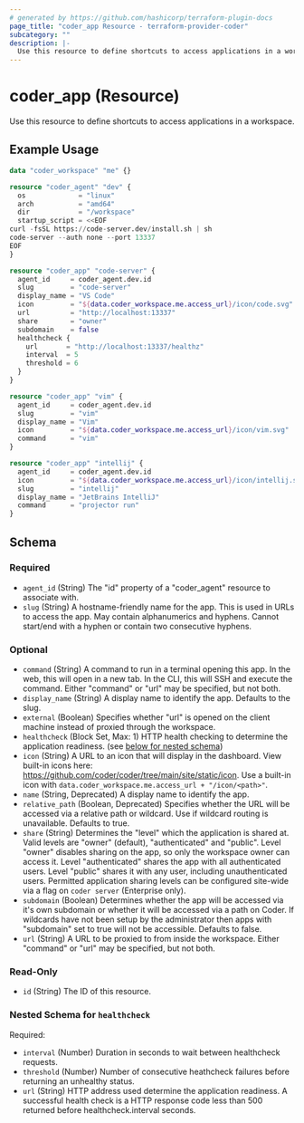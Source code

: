 ```yaml
---
# generated by https://github.com/hashicorp/terraform-plugin-docs
page_title: "coder_app Resource - terraform-provider-coder"
subcategory: ""
description: |-
  Use this resource to define shortcuts to access applications in a workspace.
---
```


# coder_app (Resource)

Use this resource to define shortcuts to access applications in a workspace.

## Example Usage

```terraform
data "coder_workspace" "me" {}

resource "coder_agent" "dev" {
  os             = "linux"
  arch           = "amd64"
  dir            = "/workspace"
  startup_script = <<EOF
curl -fsSL https://code-server.dev/install.sh | sh
code-server --auth none --port 13337
EOF
}

resource "coder_app" "code-server" {
  agent_id     = coder_agent.dev.id
  slug         = "code-server"
  display_name = "VS Code"
  icon         = "${data.coder_workspace.me.access_url}/icon/code.svg"
  url          = "http://localhost:13337"
  share        = "owner"
  subdomain    = false
  healthcheck {
    url       = "http://localhost:13337/healthz"
    interval  = 5
    threshold = 6
  }
}

resource "coder_app" "vim" {
  agent_id     = coder_agent.dev.id
  slug         = "vim"
  display_name = "Vim"
  icon         = "${data.coder_workspace.me.access_url}/icon/vim.svg"
  command      = "vim"
}

resource "coder_app" "intellij" {
  agent_id     = coder_agent.dev.id
  icon         = "${data.coder_workspace.me.access_url}/icon/intellij.svg"
  slug         = "intellij"
  display_name = "JetBrains IntelliJ"
  command      = "projector run"
}
```

<!-- schema generated by tfplugindocs -->
## Schema

### Required

- `agent_id` (String) The "id" property of a "coder_agent" resource to associate with.
- `slug` (String) A hostname-friendly name for the app. This is used in URLs to access the app. May contain alphanumerics and hyphens. Cannot start/end with a hyphen or contain two consecutive hyphens.

### Optional

- `command` (String) A command to run in a terminal opening this app. In the web, this will open in a new tab. In the CLI, this will SSH and execute the command. Either "command" or "url" may be specified, but not both.
- `display_name` (String) A display name to identify the app. Defaults to the slug.
- `external` (Boolean) Specifies whether "url" is opened on the client machine instead of proxied through the workspace.
- `healthcheck` (Block Set, Max: 1) HTTP health checking to determine the application readiness. (see [below for nested schema](#nestedblock--healthcheck))
- `icon` (String) A URL to an icon that will display in the dashboard. View built-in icons here: https://github.com/coder/coder/tree/main/site/static/icon. Use a built-in icon with `data.coder_workspace.me.access_url + "/icon/<path>"`.
- `name` (String, Deprecated) A display name to identify the app.
- `relative_path` (Boolean, Deprecated) Specifies whether the URL will be accessed via a relative path or wildcard. Use if wildcard routing is unavailable. Defaults to true.
- `share` (String) Determines the "level" which the application is shared at. Valid levels are "owner" (default), "authenticated" and "public". Level "owner" disables sharing on the app, so only the workspace owner can access it. Level "authenticated" shares the app with all authenticated users. Level "public" shares it with any user, including unauthenticated users. Permitted application sharing levels can be configured site-wide via a flag on `coder server` (Enterprise only).
- `subdomain` (Boolean) Determines whether the app will be accessed via it's own subdomain or whether it will be accessed via a path on Coder. If wildcards have not been setup by the administrator then apps with "subdomain" set to true will not be accessible. Defaults to false.
- `url` (String) A URL to be proxied to from inside the workspace. Either "command" or "url" may be specified, but not both.

### Read-Only

- `id` (String) The ID of this resource.

<a id="nestedblock--healthcheck"></a>
### Nested Schema for `healthcheck`

Required:

- `interval` (Number) Duration in seconds to wait between healthcheck requests.
- `threshold` (Number) Number of consecutive heathcheck failures before returning an unhealthy status.
- `url` (String) HTTP address used determine the application readiness. A successful health check is a HTTP response code less than 500 returned before healthcheck.interval seconds.

